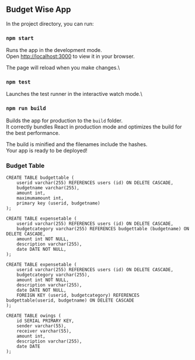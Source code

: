 ## Budget Wise App

In the project directory, you can run:

### `npm start`

Runs the app in the development mode.\
Open [http://localhost:3000](http://localhost:3000) to view it in your browser.

The page will reload when you make changes.\

### `npm test`

Launches the test runner in the interactive watch mode.\

### `npm run build`

Builds the app for production to the `build` folder.\
It correctly bundles React in production mode and optimizes the build for the best performance.

The build is minified and the filenames include the hashes.\
Your app is ready to be deployed!

### Budget Table

```
CREATE TABLE budgettable (
    userid varchar(255) REFERENCES users (id) ON DELETE CASCADE,
    budgetname varchar(255),
    amount int,
    maximumamount int,
    primary key (userid, budgetname)
);

CREATE TABLE expensetable (
    userid varchar(255) REFERENCES users (id) ON DELETE CASCADE,
    budgetcategory varchar(255) REFERENCES budgettable (budgetname) ON DELETE CASCADE,
    amount int NOT NULL,
    description varchar(255),
    date DATE NOT NULL,
);

CREATE TABLE expensetable (
    userid varchar(255) REFERENCES users (id) ON DELETE CASCADE,
    budgetcategory varchar(255),
    amount int NOT NULL,
    description varchar(255),
    date DATE NOT NULL,
    FOREIGN KEY (userid, budgetcategory) REFERENCES budgettable(userid, budgetname) ON DELETE CASCADE
);

CREATE TABLE owings (
    id SERIAL PRIMARY KEY,
    sender varchar(55),
    receiver varchar(55),
    amount int,
    description varchar(255),
    date DATE
);

```
